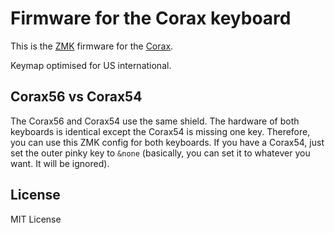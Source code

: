 # Firmware for the Corax keyboard

This is the [ZMK](https://zmk.dev/) firmware for the [Corax](https://github.com/dnlbauer/corax-keyboard).

Keymap optimised for US international.

## Corax56 vs Corax54

The Corax56 and Corax54 use the same shield.
The hardware of both keyboards is identical except the Corax54 is missing one key.
Therefore, you can use this ZMK config for both keyboards.
If you have a Corax54, just set the outer pinky key to `&none`
(basically, you can set it to whatever you want. It will be ignored).

## License

MIT License
